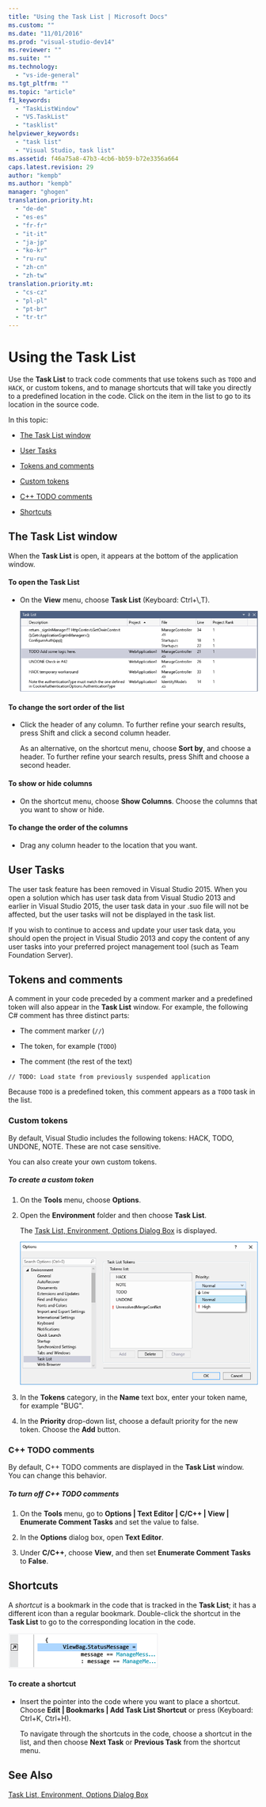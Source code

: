 ```yaml
---
title: "Using the Task List | Microsoft Docs"
ms.custom: ""
ms.date: "11/01/2016"
ms.prod: "visual-studio-dev14"
ms.reviewer: ""
ms.suite: ""
ms.technology: 
  - "vs-ide-general"
ms.tgt_pltfrm: ""
ms.topic: "article"
f1_keywords: 
  - "TaskListWindow"
  - "VS.TaskList"
  - "tasklist"
helpviewer_keywords: 
  - "task list"
  - "Visual Studio, task list"
ms.assetid: f46a75a8-47b3-4cb6-bb59-b72e3356a664
caps.latest.revision: 29
author: "kempb"
ms.author: "kempb"
manager: "ghogen"
translation.priority.ht: 
  - "de-de"
  - "es-es"
  - "fr-fr"
  - "it-it"
  - "ja-jp"
  - "ko-kr"
  - "ru-ru"
  - "zh-cn"
  - "zh-tw"
translation.priority.mt: 
  - "cs-cz"
  - "pl-pl"
  - "pt-br"
  - "tr-tr"
---
```

# Using the Task List
Use the **Task List** to track code comments that use tokens such as `TODO` and `HACK`, or custom tokens, and to manage shortcuts that will take you directly to a predefined location in the code. Click on the item in the list to go to its location in the source code.  
  
 In this topic:  
  
-   [The Task List window](../ide/using-the-task-list.md#taskListWindow)  
  
-   [User Tasks](../ide/using-the-task-list.md#userTasks)  
  
-   [Tokens and comments](../ide/using-the-task-list.md#tokensComments)  
  
-   [Custom tokens](../ide/using-the-task-list.md#customTokens)  
  
-   [C++ TODO comments](../ide/using-the-task-list.md#cppComments)  
  
-   [Shortcuts](../ide/using-the-task-list.md#shortcuts)  
  
##  <a name="taskListWindow"></a> The Task List window  
 When the **Task List** is open, it appears at the bottom of the application window.  
  
#### To open the Task List  
  
-   On the **View** menu, choose **Task List** (Keyboard: Ctrl+\\,T).  
  
     ![Task List window](../ide/media/vs2015_task_list.png "vs2015_task_list")  
  
#### To change the sort order of the list  
  
-   Click the header of any column. To further refine your search results, press Shift and click a second column header.  
  
     As an alternative, on the shortcut menu, choose **Sort by**, and choose a header. To further refine your search results, press Shift and choose a second header.  
  
#### To show or hide columns  
  
-   On the shortcut menu, choose **Show Columns**. Choose the columns that you want to show or hide.  
  
#### To change the order of the columns  
  
-   Drag any column header to the location that you want.  
  
##  <a name="userTasks"></a> User Tasks  
 The user task feature has been removed in Visual Studio 2015. When you open a solution which has user task data from Visual Studio 2013 and earlier in Visual Studio 2015, the user task data in your .suo file will not be affected, but the user tasks will not be displayed in the task list.  
  
 If you wish to continue to access and update your user task data, you should open the project in Visual Studio 2013 and copy the content of any user tasks into your preferred project management tool (such as Team Foundation Server).  
  
##  <a name="tokensComments"></a> Tokens and comments  
 A comment in your code preceded by a comment marker and a predefined token will also appear in the **Task List** window. For example, the following C# comment has three distinct parts:  
  
-   The comment marker (`//`)  
  
-   The token, for example (`TODO`)  
  
-   The comment (the rest of the text)  
  
```  
// TODO: Load state from previously suspended application  
```  
  
 Because `TODO` is a predefined token,   this comment appears as a `TODO` task in the list.  
  
###  <a name="customTokens"></a> Custom tokens  
 By default, Visual Studio includes the following tokens: HACK, TODO, UNDONE, NOTE. These are not case sensitive.  
  
 You can also create your own custom tokens.  
  
##### To create a custom token  
  
1.  On the **Tools** menu, choose **Options**.  
  
2.  Open the **Environment** folder and then choose **Task List**.  
  
     The [Task List, Environment, Options Dialog Box](../ide/reference/task-list-environment-options-dialog-box.md) is displayed.  
  
     ![Visual Studio Task List](../ide/media/vs2015_task_list_options.png "vs2015_task_list_options")  
  
3.  In the **Tokens** category, in the **Name** text box, enter your token name, for example "BUG".  
  
4.  In the **Priority** drop-down list, choose a default priority for the new token. Choose the **Add** button.  
  
###  <a name="cppComments"></a> C++ TODO comments  
 By default, C++ TODO comments are displayed in the **Task List** window. You can change this behavior.  
  
##### To turn off C++ TODO comments  
  
1.  On the **Tools** menu, go to **Options &#124; Text Editor &#124; C/C++ &#124; View &#124; Enumerate Comment Tasks** and set the value to false.  
  
2.  In the **Options** dialog box, open **Text Editor**.  
  
3.  Under **C/C++**, choose **View**, and then set **Enumerate Comment Tasks** to **False**.  
  
##  <a name="shortcuts"></a> Shortcuts  
 A *shortcut* is a bookmark in the code that is tracked in the **Task List**; it has a different icon than a regular bookmark. Double-click the shortcut in the **Task List** to go to the corresponding location in the code.  
  
 ![Visual Studio Task List Shortcut Icon](../ide/media/vs2015_task_list_bookmark.png "vs2015_task_list_bookmark")  
  
#### To create a shortcut  
  
-   Insert the pointer into the code where you want to place a shortcut. Choose **Edit &#124; Bookmarks &#124; Add Task List Shortcut** or press (Keyboard: Ctrl+K, Ctrl+H).  
  
     To navigate through the shortcuts in the code, choose a shortcut in the list, and then choose **Next Task** or **Previous Task** from the shortcut menu.  
  
## See Also  
 [Task List, Environment, Options Dialog Box](../ide/reference/task-list-environment-options-dialog-box.md)